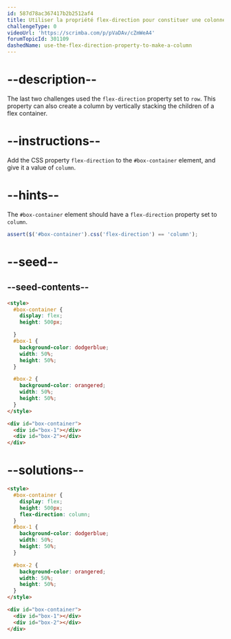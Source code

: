 ```yaml
---
id: 587d78ac367417b2b2512af4
title: Utiliser la propriété flex-direction pour constituer une colonne
challengeType: 0
videoUrl: 'https://scrimba.com/p/pVaDAv/cZmWeA4'
forumTopicId: 301109
dashedName: use-the-flex-direction-property-to-make-a-column
---
```


# --description--

The last two challenges used the `flex-direction` property set to `row`. This property can also create a column by vertically stacking the children of a flex container.

# --instructions--

Add the CSS property `flex-direction` to the `#box-container` element, and give it a value of `column`.

# --hints--

The `#box-container` element should have a `flex-direction` property set to `column`.

```js
assert($('#box-container').css('flex-direction') == 'column');
```

# --seed--

## --seed-contents--

```html
<style>
  #box-container {
    display: flex;
    height: 500px;

  }
  #box-1 {
    background-color: dodgerblue;
    width: 50%;
    height: 50%;
  }

  #box-2 {
    background-color: orangered;
    width: 50%;
    height: 50%;
  }
</style>

<div id="box-container">
  <div id="box-1"></div>
  <div id="box-2"></div>
</div>
```

# --solutions--

```html
<style>
  #box-container {
    display: flex;
    height: 500px;
    flex-direction: column;
  }
  #box-1 {
    background-color: dodgerblue;
    width: 50%;
    height: 50%;
  }

  #box-2 {
    background-color: orangered;
    width: 50%;
    height: 50%;
  }
</style>

<div id="box-container">
  <div id="box-1"></div>
  <div id="box-2"></div>
</div>
```
